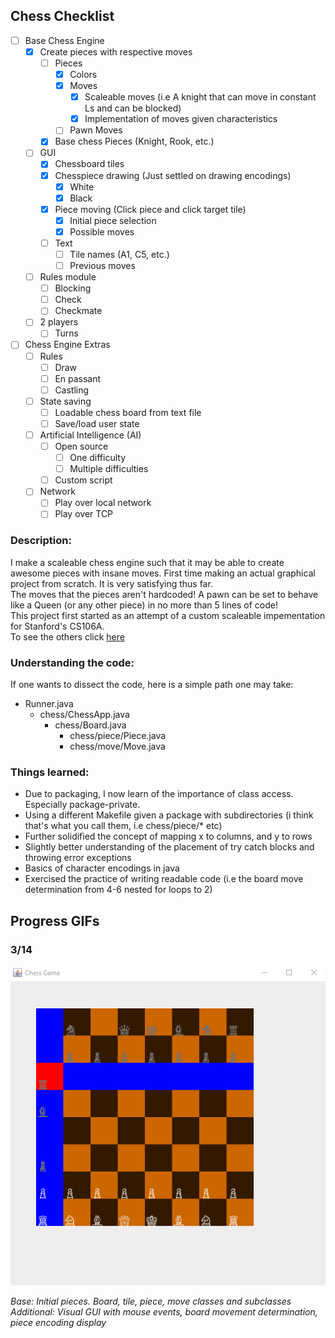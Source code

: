 ## Chess Checklist
- [ ] Base Chess Engine
    - [x] Create pieces with respective moves
        - [ ] Pieces
            - [x] Colors
            - [x] Moves
                - [x] Scaleable moves (i.e A knight that can move in constant Ls and can be blocked)
                - [x] Implementation of moves given characteristics
            - [ ] Pawn Moves
        - [x] Base chess Pieces (Knight, Rook, etc.)
    - [ ] GUI
        - [x] Chessboard tiles
        - [x] Chesspiece drawing (Just settled on drawing encodings)
            - [x] White
            - [x] Black
        - [x] Piece moving (Click piece and click target tile)
            - [x] Initial piece selection
            - [x] Possible moves
        - [ ] Text
            - [ ] Tile names (A1, C5, etc.)
            - [ ] Previous moves
    - [ ] Rules module
        - [ ] Blocking
        - [ ] Check
        - [ ] Checkmate
    - [ ] 2 players
        - [ ] Turns

- [ ] Chess Engine Extras
    - [ ] Rules
        - [ ] Draw
        - [ ] En passant
        - [ ] Castling
    - [ ] State saving
        - [ ] Loadable chess board from text file
        - [ ] Save/load user state
    - [ ] Artificial Intelligence (AI)
        - [ ] Open source
            - [ ] One difficulty
            - [ ] Multiple difficulties
        - [ ] Custom script
    - [ ] Network
        - [ ] Play over local network
        - [ ] Play over TCP

### Description:
I make a scaleable chess engine such that it may be able to create awesome pieces with insane moves. First time making an actual graphical project from scratch. It is very satisfying thus far.  
The moves that the pieces aren't hardcoded! A pawn can be set to behave like a Queen (or any other piece) in no more than 5 lines of code!  
This project first started as an attempt of a custom scaleable impementation for Stanford's CS106A.  
To see the others click [here](https://github.com/yinghaoawang/DIY-CS106A.git)

### Understanding the code:
If one wants to dissect the code, here is a simple path one may take:
* Runner.java
    * chess/ChessApp.java
        * chess/Board.java
            * chess/piece/Piece.java
            * chess/move/Move.java

### Things learned:
- Due to packaging, I now learn of the importance of class access. Especially package-private.
- Using a different Makefile given a package with subdirectories (i think that's what you call them, i.e chess/piece/\* etc)
- Further solidified the concept of mapping x to columns, and y to rows
- Slightly better understanding of the placement of try catch blocks and throwing error exceptions
- Basics of character encodings in java
- Exercised the practice of writing readable code (i.e the board move determination from 4-6 nested for loops to 2)

## Progress GIFs
### 3/14
![3/14](gifs/super-chess_3-14-17.gif)

*Base: Initial pieces. Board, tile, piece, move classes and subclasses  
Additional: Visual GUI with mouse events, board movement determination, piece encoding display*
